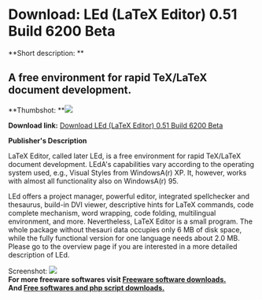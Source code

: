 # Download: LEd (LaTeX Editor) 0.51 Build 6200 Beta

**Short description: **

## A free environment for rapid TeX/LaTeX document development.

  
**Thumbshot: **![](http://www.freewarefiles.com/screenshot/latexeditor_md.gif)   
  
**Download link:** [Download LEd (LaTeX Editor) 0.51 Build 6200 Beta](http://freesoftwares.boysofts.com/LEd-LaTeX-Editor-Build-Beta_program_20270.html)  
  

**Publisher's Description**  
  

LaTeX Editor, called later LEd, is a free environment for rapid TeX/LaTeX
document development. LEdA's capabilities vary according to the operating
system used, e.g., Visual Styles from WindowsA(r) XP. It, however, works with
almost all functionality also on WindowsA(r) 95.

LEd offers a project manager, powerful editor, integrated spellchecker and
thesaurus, build-in DVI viewer, descriptive hints for LaTeX commands, code
complete mechanism, word wrapping, code folding, multilingual environment, and
more. Nevertheless, LaTeX Editor is a small program. The whole package without
thesauri data occupies only 6 MB of disk space, while the fully functional
version for one language needs about 2.0 MB. Please go to the overview page if
you are interested in a more detailed description of LEd.

  
  
Screenshot: ![](http://www.freewarefiles.com/screenshot/latexeditor.gif)  
**For more freeware softwares visit [Freeware software downloads.](http://freesoftwares.boysofts.com/)**   
**And [Free softwares and php script downloads.](http://www.boysofts.com/)**


